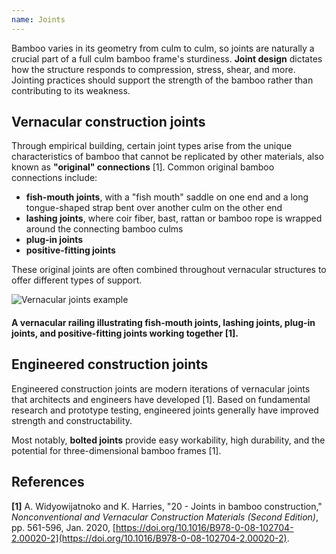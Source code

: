 ```yaml
---
name: Joints
---
```


Bamboo varies in its geometry from culm to culm, so joints are naturally a crucial part of a full culm bamboo frame's sturdiness. **Joint design** dictates how the structure responds to compression, stress, shear, and more. Jointing practices should support the strength of the bamboo rather than contributing to its weakness.

## Vernacular construction joints

Through empirical building, certain joint types arise from the unique characteristics of bamboo that cannot be replicated by other materials, also known as **"original" connections** [1]. Common original bamboo connections include:

- **fish-mouth joints**, with a "fish mouth" saddle on one end and a long tongue-shaped strap bent over another culm on the other end
- **lashing joints**, where coir fiber, bast, rattan or bamboo rope is wrapped around the connecting bamboo culms
- **plug-in joints**
- **positive-fitting joints**

These original joints are often combined throughout vernacular structures to offer different types of support.

![Vernacular joints example](images/vernacular-joints-example.png)

#### A vernacular railing illustrating fish-mouth joints, lashing joints, plug-in joints, and positive-fitting joints working together [1].

## Engineered construction joints

Engineered construction joints are modern iterations of vernacular joints that architects and engineers have developed [1]. Based on fundamental research and prototype testing, engineered joints generally have improved strength and constructability.

Most notably, **bolted joints** provide easy workability, high durability, and the potential for three-dimensional bamboo frames [1].

## References

**[1]** A. Widyowijatnoko and K. Harries, "20 - Joints in bamboo construction," _Nonconventional and Vernacular Construction Materials (Second Edition)_, pp. 561-596, Jan. 2020, [https://doi.org/10.1016/B978-0-08-102704-2.00020-2](https://doi.org/10.1016/B978-0-08-102704-2.00020-2).

